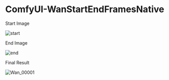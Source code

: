 # ComfyUI-WanStartEndFramesNative


Start Image

![start](https://github.com/user-attachments/assets/bf434763-fb87-40f0-900a-1a20a14b4c3b)



End Image

![end](https://github.com/user-attachments/assets/092acf9e-eb81-4868-b6b0-9184d500fdf6)



Final Result

![Wan_00001](https://github.com/user-attachments/assets/9b172219-788d-4663-826d-314b0fc34430)

